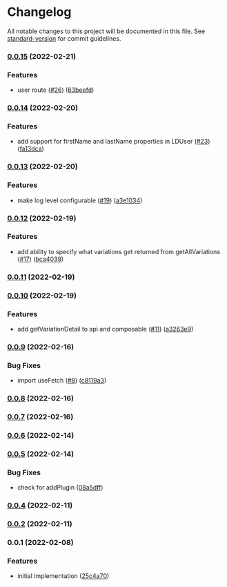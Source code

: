 # Changelog

All notable changes to this project will be documented in this file. See [standard-version](https://github.com/conventional-changelog/standard-version) for commit guidelines.

### [0.0.15](https://github.com/rebeccarich/nuxt-launch-darkly/compare/v0.0.14...v0.0.15) (2022-02-21)


### Features

* user route ([#26](https://github.com/rebeccarich/nuxt-launch-darkly/issues/26)) ([63beefd](https://github.com/rebeccarich/nuxt-launch-darkly/commit/63beefdb05c6acee4b884df90422c0217a66ef92))

### [0.0.14](https://github.com/rebeccarich/nuxt-launch-darkly/compare/v0.0.13...v0.0.14) (2022-02-20)


### Features

* add support for firstName and lastName properties in LDUser ([#23](https://github.com/rebeccarich/nuxt-launch-darkly/issues/23)) ([fa13dca](https://github.com/rebeccarich/nuxt-launch-darkly/commit/fa13dca4e89382b11b4b00c5146a7f0c0e5a4f3d))

### [0.0.13](https://github.com/rebeccarich/nuxt-launch-darkly/compare/v0.0.12...v0.0.13) (2022-02-20)


### Features

* make log level configurable ([#19](https://github.com/rebeccarich/nuxt-launch-darkly/issues/19)) ([a3e1034](https://github.com/rebeccarich/nuxt-launch-darkly/commit/a3e10347b91f7377d1ccbd4bc3eb11c3ff17da00))

### [0.0.12](https://github.com/rebeccarich/nuxt-launch-darkly/compare/v0.0.11...v0.0.12) (2022-02-19)


### Features

* add ability to specify what variations get returned from getAllVariations ([#17](https://github.com/rebeccarich/nuxt-launch-darkly/issues/17)) ([bca4039](https://github.com/rebeccarich/nuxt-launch-darkly/commit/bca4039607fa716c515d40692071a3867019c3b8))

### [0.0.11](https://github.com/rebeccarich/nuxt-launch-darkly/compare/v0.0.10...v0.0.11) (2022-02-19)

### [0.0.10](https://github.com/rebeccarich/nuxt-launch-darkly/compare/v0.0.9...v0.0.10) (2022-02-19)


### Features

* add getVariationDetail to api and composable ([#11](https://github.com/rebeccarich/nuxt-launch-darkly/issues/11)) ([a3263e9](https://github.com/rebeccarich/nuxt-launch-darkly/commit/a3263e9a88fb92bb154aeff594a53f76d4eb27a4))

### [0.0.9](https://github.com/rebeccarich/nuxt-launch-darkly/compare/v0.0.8...v0.0.9) (2022-02-16)


### Bug Fixes

* import useFetch ([#8](https://github.com/rebeccarich/nuxt-launch-darkly/issues/8)) ([c8119a3](https://github.com/rebeccarich/nuxt-launch-darkly/commit/c8119a3659cd7e3c9c2142f9426edd79a64e27f0))

### [0.0.8](https://github.com/rebeccarich/nuxt-launch-darkly/compare/v0.0.7...v0.0.8) (2022-02-16)

### [0.0.7](https://github.com/rebeccarich/nuxt-launch-darkly/compare/v0.0.6...v0.0.7) (2022-02-16)

### [0.0.6](https://github.com/rebeccarich/nuxt-launch-darkly/compare/v0.0.5...v0.0.6) (2022-02-14)

### [0.0.5](https://github.com/rebeccarich/nuxt-launch-darkly/compare/v0.0.4...v0.0.5) (2022-02-14)


### Bug Fixes

* check for addPlugin ([08a5dff](https://github.com/rebeccarich/nuxt-launch-darkly/commit/08a5dff214f6925ab956526a4f1f2bb1ba730a4e))

### [0.0.4](https://github.com/rebeccarich/nuxt-launch-darkly/compare/v0.0.3...v0.0.4) (2022-02-11)

### [0.0.2](https://github.com/rebeccarich/nuxt-launch-darkly/compare/v0.0.1...v0.0.2) (2022-02-11)

### 0.0.1 (2022-02-08)


### Features

* initial implementation ([25c4a70](https://github.com/rebeccarich/nuxt-launch-darkly/commit/25c4a708d63352f46c87b37153d5c74fcd1356ac))
